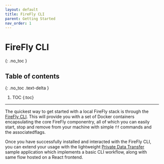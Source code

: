 ```yaml
---
layout: default
title: FireFly CLI
parent: Getting Started
nav_order: 1
---
```


# FireFly CLI
{: .no_toc }

## Table of contents
{: .no_toc .text-delta }

1. TOC
{:toc}

---

The quickest way to get started with a local FireFly stack is through the [FireFly CLI](https://github.com/hyperledger-labs/firefly-cli).  This will provide you with a set of Docker containers encapsulating the core FireFly componentry, all of which you can easily start, stop and remove from your machine with simple `ff` commands and the associatedflags.  

Once you have successfully installed and interacted with the FireFly CLI, you can extend your usage with the lightweight 
[Private Data Transfer](https://github.com/hyperledger-labs/firefly-samples/tree/main/private-data-transfer-cli) sample application which implements a basic CLI workflow, along with same flow hosted on a React frontend.
